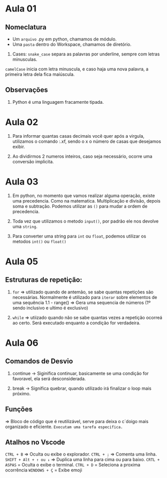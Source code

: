 # Aula 01

## Nomeclatura
- Um ``arquivo`` .py em python, chamamos de módulo.
- Uma ``pasta`` dentro do Workspace, chamamos de diretório.

1. Cases:
``snake_case`` separa as palavras por underline, sempre com letras minusculas.

``camelCase`` inicia com letra minuscula, e caso haja uma nova palavra, a primeira letra dela fica maiúscula.

## Observações
1. Python é uma linguagem fracamente tipada.


# Aula 02
1. Para informar quantas casas decimais você quer após a virgula, utilizamos o comando :.xf, sendo o x o número de casas que desejamos exibir.

2. Ao dividirmos 2 numeros inteiros, caso seja necessário, ocorre uma conversão implicita.


# Aula 03
1. Em python, no momento que vamos realizar alguma operação, existe uma precedencia. Como na matematica. Multiplicação e divisão, depois soma e subtração.
Podemos utilizar as ``()`` para mudar a ordem de precedencia.

2. Toda vez que utilizamos o metodo ``input()``, por padrão ele nos devolve uma ``string``.

3. Para converter uma string para ``int`` ou ``float``, podemos utilizar os metodos ``int()`` ou ``float()``

# Aula 05
## Estruturas de repetição:
1. ``for``
=> utilizado quando de antemão, se sabe quantas repetições são necessárias. Normalmente é utilizado para ``iterar`` sobre elementos de uma sequência 
1.1 - range() => Gera uma sequencia de números (1º sendo inclusivo e ultimo é exclusivo)

2. ``while``
=> utiizado quando não se sabe quantas vezes a repetição ocorreá ao certo. Será executado enquanto a condição for verdadeira.

# Aula 06
## Comandos de Desvio
1. continue -> Siginifica continuar, basicamente se uma condição for favoravel, ela será desconsiderada.

2. break -> Significa quebrar, quando utilizado irá finalizar o loop mais próximo.

## Funções
=> Bloco de código que é reutilizável, serve para deixa o c´doigo mais organizado e eficiente. ``Executam uma tarefa especifica.``

## Atalhos no Vscode
``CTRL + B`` => Oculta ou exibe o explorador.
``CTRL + ;`` => Comenta uma linha.
``SHIFT + Alt + ↑ ou ↓`` => Duplica uma linha para cima ou para baixo.
``CRTL + ASPAS`` = Oculta o exibe o terminal.
``CTRL + D`` = Seleciona a proxima ocorrência
``WINDOWS + Ç`` = Exibe emoji